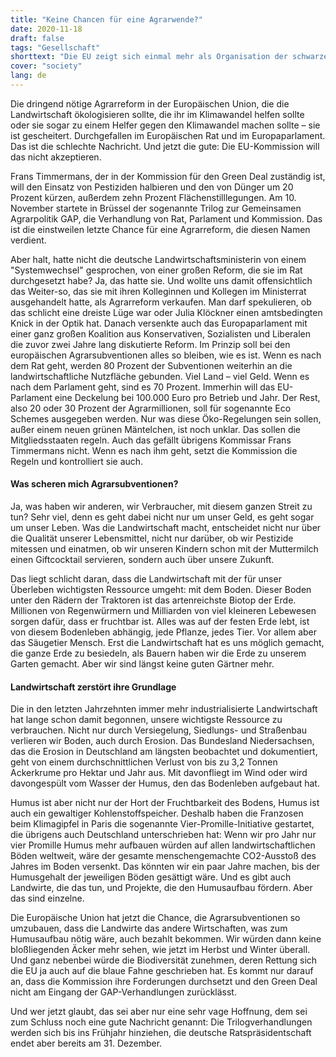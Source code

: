 ```yaml
---
title: "Keine Chancen für eine Agrarwende?"
date: 2020-11-18
draft: false
tags: "Gesellschaft"
shorttext: "Die EU zeigt sich einmal mehr als Organisation der schwarzen Koffer. Die Wende in der Landwirtschaft ändert wieder nichts."
cover: "society"
lang: de
---
```


Die dringend nötige Agrarreform in der Europäischen Union, die die Landwirtschaft ökologisieren sollte, die ihr im Klimawandel helfen sollte oder sie sogar zu einem Helfer gegen den Klimawandel machen sollte – sie ist gescheitert. Durchgefallen im Europäischen Rat und im Europaparlament. Das ist die schlechte Nachricht. Und jetzt die gute: Die EU-Kommission will das nicht akzeptieren.

Frans Timmermans, der in der Kommission für den Green Deal zuständig ist, will den Einsatz von Pestiziden halbieren und den von Dünger um 20 Prozent kürzen, außerdem zehn Prozent Flächenstilllegungen. Am 10. November startete in Brüssel der sogenannte Trilog zur Gemeinsamen Agrarpolitik GAP, die Verhandlung von Rat, Parlament und Kommission. Das ist die einstweilen letzte Chance für eine Agrarreform, die diesen Namen verdient.

Aber halt, hatte nicht die deutsche Landwirtschaftsministerin von einem "Systemwechsel" gesprochen, von einer großen Reform, die sie im Rat durchgesetzt habe? Ja, das hatte sie. Und wollte uns damit offensichtlich das Weiter-so, das sie mit ihren Kolleginnen und Kollegen im Ministerrat ausgehandelt hatte, als Agrarreform verkaufen. Man darf spekulieren, ob das schlicht eine dreiste Lüge war oder Julia Klöckner einen amtsbedingten Knick in der Optik hat. Danach versenkte auch das Europaparlament mit einer ganz großen Koalition aus Konservativen, Sozialisten und Liberalen die zuvor zwei Jahre lang diskutierte Reform. Im Prinzip soll bei den europäischen Agrarsubventionen alles so bleiben, wie es ist. Wenn es nach dem Rat geht, werden 80 Prozent der Subventionen weiterhin an die landwirtschaftliche Nutzfläche gebunden. Viel Land – viel Geld. Wenn es nach dem Parlament geht, sind es 70 Prozent. Immerhin will das EU-Parlament eine Deckelung bei 100.000 Euro pro Betrieb und Jahr. Der Rest, also 20 oder 30 Prozent der Agrarmillionen, soll für sogenannte Eco Schemes ausgegeben werden. Nur was diese Öko-Regelungen sein sollen, außer einem neuen grünen Mäntelchen, ist noch unklar. Das sollen die Mitgliedsstaaten regeln. Auch das gefällt übrigens Kommissar Frans Timmermans nicht. Wenn es nach ihm geht, setzt die Kommission die Regeln und kontrolliert sie auch.

#### Was scheren mich Agrarsubventionen?

Ja, was haben wir anderen, wir Verbraucher, mit diesem ganzen Streit zu tun? Sehr viel, denn es geht dabei nicht nur um unser Geld, es geht sogar um unser Leben. Was die Landwirtschaft macht, entscheidet nicht nur über die Qualität unserer Lebensmittel, nicht nur darüber, ob wir Pestizide mitessen und einatmen, ob wir unseren Kindern schon mit der Muttermilch einen Giftcocktail servieren, sondern auch über unsere Zukunft.

Das liegt schlicht daran, dass die Landwirtschaft mit der für unser Überleben wichtigsten Ressource umgeht: mit dem Boden. Dieser Boden unter den Rädern der Traktoren ist das artenreichste Biotop der Erde. Millionen von Regenwürmern und Milliarden von viel kleineren Lebewesen sorgen dafür, dass er fruchtbar ist. Alles was auf der festen Erde lebt, ist von diesem Bodenleben abhängig, jede Pflanze, jedes Tier. Vor allem aber das Säugetier Mensch. Erst die Landwirtschaft hat es uns möglich gemacht, die ganze Erde zu besiedeln, als Bauern haben wir die Erde zu unserem Garten gemacht. Aber wir sind längst keine guten Gärtner mehr.

#### Landwirtschaft zerstört ihre Grundlage

Die in den letzten Jahrzehnten immer mehr industrialisierte Landwirtschaft hat lange schon damit begonnen, unsere wichtigste Ressource zu verbrauchen. Nicht nur durch Versiegelung, Siedlungs- und Straßenbau verlieren wir Boden, auch durch Erosion. Das Bundesland Niedersachsen, das die Erosion in Deutschland am längsten beobachtet und dokumentiert, geht von einem durchschnittlichen Verlust von bis zu 3,2 Tonnen Ackerkrume pro Hektar und Jahr aus. Mit davonfliegt im Wind oder wird davongespült vom Wasser der Humus, den das Bodenleben aufgebaut hat.

Humus ist aber nicht nur der Hort der Fruchtbarkeit des Bodens, Humus ist auch ein gewaltiger Kohlenstoffspeicher. Deshalb haben die Franzosen beim Klimagipfel in Paris die sogenannte Vier-Promille-Initiative gestartet, die übrigens auch Deutschland unterschrieben hat: Wenn wir pro Jahr nur vier Promille Humus mehr aufbauen würden auf allen landwirtschaftlichen Böden weltweit, wäre der gesamte menschengemachte CO2-Ausstoß des Jahres im Boden versenkt. Das könnten wir ein paar Jahre machen, bis der Humusgehalt der jeweiligen Böden gesättigt wäre. Und es gibt auch Landwirte, die das tun, und Projekte, die den Humusaufbau fördern. Aber das sind einzelne.

Die Europäische Union hat jetzt die Chance, die Agrarsubventionen so umzubauen, dass die Landwirte das andere Wirtschaften, was zum Humusaufbau nötig wäre, auch bezahlt bekommen. Wir würden dann keine bloßliegenden Äcker mehr sehen, wie jetzt im Herbst und Winter überall. Und ganz nebenbei würde die Biodiversität zunehmen, deren Rettung sich die EU ja auch auf die blaue Fahne geschrieben hat. Es kommt nur darauf an, dass die Kommission ihre Forderungen durchsetzt und den Green Deal nicht am Eingang der GAP-Verhandlungen zurücklässt.

Und wer jetzt glaubt, das sei aber nur eine sehr vage Hoffnung, dem sei zum Schluss noch eine gute Nachricht genannt: Die Trilogverhandlungen werden sich bis ins Frühjahr hinziehen, die deutsche Ratspräsidentschaft endet aber bereits am 31. Dezember.
